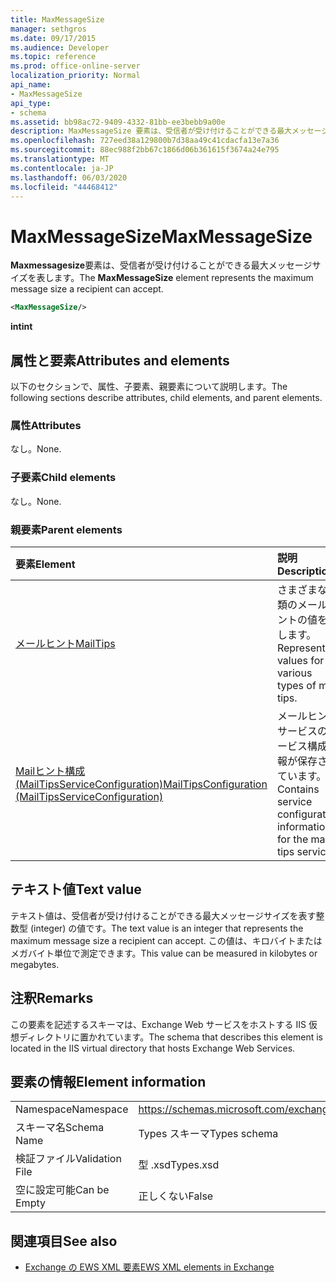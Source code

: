 ```yaml
---
title: MaxMessageSize
manager: sethgros
ms.date: 09/17/2015
ms.audience: Developer
ms.topic: reference
ms.prod: office-online-server
localization_priority: Normal
api_name:
- MaxMessageSize
api_type:
- schema
ms.assetid: bb98ac72-9409-4332-81bb-ee3bebb9a00e
description: MaxMessageSize 要素は、受信者が受け付けることができる最大メッセージサイズを表します。
ms.openlocfilehash: 727eed38a129800b7d38aa49c41cdacfa13e7a36
ms.sourcegitcommit: 88ec988f2bb67c1866d06b361615f3674a24e795
ms.translationtype: MT
ms.contentlocale: ja-JP
ms.lasthandoff: 06/03/2020
ms.locfileid: "44468412"
---
```

# <a name="maxmessagesize"></a><span data-ttu-id="19cdd-103">MaxMessageSize</span><span class="sxs-lookup"><span data-stu-id="19cdd-103">MaxMessageSize</span></span>

<span data-ttu-id="19cdd-104">**Maxmessagesize**要素は、受信者が受け付けることができる最大メッセージサイズを表します。</span><span class="sxs-lookup"><span data-stu-id="19cdd-104">The **MaxMessageSize** element represents the maximum message size a recipient can accept.</span></span> 
  
```XML
<MaxMessageSize/>
```

 <span data-ttu-id="19cdd-105">**int**</span><span class="sxs-lookup"><span data-stu-id="19cdd-105">**int**</span></span>
## <a name="attributes-and-elements"></a><span data-ttu-id="19cdd-106">属性と要素</span><span class="sxs-lookup"><span data-stu-id="19cdd-106">Attributes and elements</span></span>

<span data-ttu-id="19cdd-107">以下のセクションで、属性、子要素、親要素について説明します。</span><span class="sxs-lookup"><span data-stu-id="19cdd-107">The following sections describe attributes, child elements, and parent elements.</span></span>
  
### <a name="attributes"></a><span data-ttu-id="19cdd-108">属性</span><span class="sxs-lookup"><span data-stu-id="19cdd-108">Attributes</span></span>

<span data-ttu-id="19cdd-109">なし。</span><span class="sxs-lookup"><span data-stu-id="19cdd-109">None.</span></span>
  
### <a name="child-elements"></a><span data-ttu-id="19cdd-110">子要素</span><span class="sxs-lookup"><span data-stu-id="19cdd-110">Child elements</span></span>

<span data-ttu-id="19cdd-111">なし。</span><span class="sxs-lookup"><span data-stu-id="19cdd-111">None.</span></span>
  
### <a name="parent-elements"></a><span data-ttu-id="19cdd-112">親要素</span><span class="sxs-lookup"><span data-stu-id="19cdd-112">Parent elements</span></span>

|<span data-ttu-id="19cdd-113">**要素**</span><span class="sxs-lookup"><span data-stu-id="19cdd-113">**Element**</span></span>|<span data-ttu-id="19cdd-114">**説明**</span><span class="sxs-lookup"><span data-stu-id="19cdd-114">**Description**</span></span>|
|:-----|:-----|
|[<span data-ttu-id="19cdd-115">メールヒント</span><span class="sxs-lookup"><span data-stu-id="19cdd-115">MailTips</span></span>](mailtips.md) <br/> |<span data-ttu-id="19cdd-116">さまざまな種類のメールヒントの値を表します。</span><span class="sxs-lookup"><span data-stu-id="19cdd-116">Represents values for various types of mail tips.</span></span>  <br/> |
|[<span data-ttu-id="19cdd-117">Mailヒント構成 (MailTipsServiceConfiguration)</span><span class="sxs-lookup"><span data-stu-id="19cdd-117">MailTipsConfiguration (MailTipsServiceConfiguration)</span></span>](mailtipsconfiguration-mailtipsserviceconfiguration.md) <br/> |<span data-ttu-id="19cdd-118">メールヒントサービスのサービス構成情報が保存されています。</span><span class="sxs-lookup"><span data-stu-id="19cdd-118">Contains service configuration information for the mail tips service.</span></span>  <br/> |
   
## <a name="text-value"></a><span data-ttu-id="19cdd-119">テキスト値</span><span class="sxs-lookup"><span data-stu-id="19cdd-119">Text value</span></span>

<span data-ttu-id="19cdd-120">テキスト値は、受信者が受け付けることができる最大メッセージサイズを表す整数型 (integer) の値です。</span><span class="sxs-lookup"><span data-stu-id="19cdd-120">The text value is an integer that represents the maximum message size a recipient can accept.</span></span> <span data-ttu-id="19cdd-121">この値は、キロバイトまたはメガバイト単位で測定できます。</span><span class="sxs-lookup"><span data-stu-id="19cdd-121">This value can be measured in kilobytes or megabytes.</span></span>
  
## <a name="remarks"></a><span data-ttu-id="19cdd-122">注釈</span><span class="sxs-lookup"><span data-stu-id="19cdd-122">Remarks</span></span>

<span data-ttu-id="19cdd-123">この要素を記述するスキーマは、Exchange Web サービスをホストする IIS 仮想ディレクトリに置かれています。</span><span class="sxs-lookup"><span data-stu-id="19cdd-123">The schema that describes this element is located in the IIS virtual directory that hosts Exchange Web Services.</span></span>
  
## <a name="element-information"></a><span data-ttu-id="19cdd-124">要素の情報</span><span class="sxs-lookup"><span data-stu-id="19cdd-124">Element information</span></span>

|||
|:-----|:-----|
|<span data-ttu-id="19cdd-125">Namespace</span><span class="sxs-lookup"><span data-stu-id="19cdd-125">Namespace</span></span>  <br/> |https://schemas.microsoft.com/exchange/services/2006/types  <br/> |
|<span data-ttu-id="19cdd-126">スキーマ名</span><span class="sxs-lookup"><span data-stu-id="19cdd-126">Schema Name</span></span>  <br/> |<span data-ttu-id="19cdd-127">Types スキーマ</span><span class="sxs-lookup"><span data-stu-id="19cdd-127">Types schema</span></span>  <br/> |
|<span data-ttu-id="19cdd-128">検証ファイル</span><span class="sxs-lookup"><span data-stu-id="19cdd-128">Validation File</span></span>  <br/> |<span data-ttu-id="19cdd-129">型 .xsd</span><span class="sxs-lookup"><span data-stu-id="19cdd-129">Types.xsd</span></span>  <br/> |
|<span data-ttu-id="19cdd-130">空に設定可能</span><span class="sxs-lookup"><span data-stu-id="19cdd-130">Can be Empty</span></span>  <br/> |<span data-ttu-id="19cdd-131">正しくない</span><span class="sxs-lookup"><span data-stu-id="19cdd-131">False</span></span>  <br/> |
   
## <a name="see-also"></a><span data-ttu-id="19cdd-132">関連項目</span><span class="sxs-lookup"><span data-stu-id="19cdd-132">See also</span></span>



- [<span data-ttu-id="19cdd-133">Exchange の EWS XML 要素</span><span class="sxs-lookup"><span data-stu-id="19cdd-133">EWS XML elements in Exchange</span></span>](ews-xml-elements-in-exchange.md)

